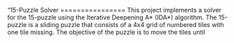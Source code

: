 “15-Puzzle Solver ================ This project implements a solver for the 15-puzzle using the Iterative Deepening A\* (IDA\*) algorithm. The 15-puzzle is a sliding puzzle that consists of a 4x4 grid of numbered tiles with one tile missing. The objective of the puzzle is to move the tiles until
